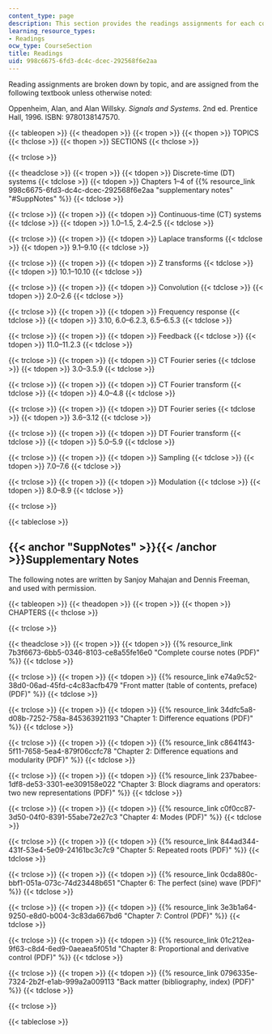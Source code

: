 ```yaml
---
content_type: page
description: This section provides the readings assignments for each course topic.
learning_resource_types:
- Readings
ocw_type: CourseSection
title: Readings
uid: 998c6675-6fd3-dc4c-dcec-292568f6e2aa
---
```


Reading assignments are broken down by topic, and are assigned from the following textbook unless otherwise noted:

Oppenheim, Alan, and Alan Willsky. _Signals and Systems_. 2nd ed. Prentice Hall, 1996. ISBN: 9780138147570.

{{< tableopen >}}
{{< theadopen >}}
{{< tropen >}}
{{< thopen >}}
TOPICS
{{< thclose >}}
{{< thopen >}}
SECTIONS
{{< thclose >}}

{{< trclose >}}

{{< theadclose >}}
{{< tropen >}}
{{< tdopen >}}
Discrete-time (DT) systems
{{< tdclose >}}
{{< tdopen >}}
Chapters 1–4 of {{% resource_link 998c6675-6fd3-dc4c-dcec-292568f6e2aa "supplementary notes" "#SuppNotes" %}}
{{< tdclose >}}

{{< trclose >}}
{{< tropen >}}
{{< tdopen >}}
Continuous-time (CT) systems
{{< tdclose >}}
{{< tdopen >}}
1.0–1.5, 2.4–2.5
{{< tdclose >}}

{{< trclose >}}
{{< tropen >}}
{{< tdopen >}}
Laplace transforms
{{< tdclose >}}
{{< tdopen >}}
9.1–9.10
{{< tdclose >}}

{{< trclose >}}
{{< tropen >}}
{{< tdopen >}}
Z transforms
{{< tdclose >}}
{{< tdopen >}}
10.1–10.10
{{< tdclose >}}

{{< trclose >}}
{{< tropen >}}
{{< tdopen >}}
Convolution
{{< tdclose >}}
{{< tdopen >}}
2.0–2.6
{{< tdclose >}}

{{< trclose >}}
{{< tropen >}}
{{< tdopen >}}
Frequency response
{{< tdclose >}}
{{< tdopen >}}
3.10, 6.0–6.2.3, 6.5–6.5.3
{{< tdclose >}}

{{< trclose >}}
{{< tropen >}}
{{< tdopen >}}
Feedback
{{< tdclose >}}
{{< tdopen >}}
11.0–11.2.3
{{< tdclose >}}

{{< trclose >}}
{{< tropen >}}
{{< tdopen >}}
CT Fourier series
{{< tdclose >}}
{{< tdopen >}}
3.0–3.5.9
{{< tdclose >}}

{{< trclose >}}
{{< tropen >}}
{{< tdopen >}}
CT Fourier transform
{{< tdclose >}}
{{< tdopen >}}
4.0–4.8
{{< tdclose >}}

{{< trclose >}}
{{< tropen >}}
{{< tdopen >}}
DT Fourier series
{{< tdclose >}}
{{< tdopen >}}
3.6–3.12
{{< tdclose >}}

{{< trclose >}}
{{< tropen >}}
{{< tdopen >}}
DT Fourier transform
{{< tdclose >}}
{{< tdopen >}}
5.0–5.9
{{< tdclose >}}

{{< trclose >}}
{{< tropen >}}
{{< tdopen >}}
Sampling
{{< tdclose >}}
{{< tdopen >}}
7.0–7.6
{{< tdclose >}}

{{< trclose >}}
{{< tropen >}}
{{< tdopen >}}
Modulation
{{< tdclose >}}
{{< tdopen >}}
8.0–8.9
{{< tdclose >}}

{{< trclose >}}

{{< tableclose >}}

{{< anchor "SuppNotes" >}}{{< /anchor >}}Supplementary Notes
------------------------------------------------------------

The following notes are written by Sanjoy Mahajan and Dennis Freeman, and used with permission.

{{< tableopen >}}
{{< theadopen >}}
{{< tropen >}}
{{< thopen >}}
CHAPTERS
{{< thclose >}}

{{< trclose >}}

{{< theadclose >}}
{{< tropen >}}
{{< tdopen >}}
{{% resource_link 7b3f6673-6bb5-0346-8103-ce8a55fe16e0 "Complete course notes (PDF)" %}}
{{< tdclose >}}

{{< trclose >}}
{{< tropen >}}
{{< tdopen >}}
{{% resource_link e74a9c52-38d0-06ad-45fd-c4c83acfb479 "Front matter (table of contents, preface) (PDF)" %}}
{{< tdclose >}}

{{< trclose >}}
{{< tropen >}}
{{< tdopen >}}
{{% resource_link 34dfc5a8-d08b-7252-758a-845363921193 "Chapter 1: Difference equations (PDF)" %}}
{{< tdclose >}}

{{< trclose >}}
{{< tropen >}}
{{< tdopen >}}
{{% resource_link c8641f43-5f11-7658-5ea4-879f06ccfc78 "Chapter 2: Difference equations and modularity (PDF)" %}}
{{< tdclose >}}

{{< trclose >}}
{{< tropen >}}
{{< tdopen >}}
{{% resource_link 237babee-1df8-de53-3301-ee309158e022 "Chapter 3: Block diagrams and operators: two new representations (PDF)" %}}
{{< tdclose >}}

{{< trclose >}}
{{< tropen >}}
{{< tdopen >}}
{{% resource_link c0f0cc87-3d50-04f0-8391-55abe72e27c3 "Chapter 4: Modes (PDF)" %}}
{{< tdclose >}}

{{< trclose >}}
{{< tropen >}}
{{< tdopen >}}
{{% resource_link 844ad344-431f-53e4-5e09-24161bc3c7c9 "Chapter 5: Repeated roots (PDF)" %}}
{{< tdclose >}}

{{< trclose >}}
{{< tropen >}}
{{< tdopen >}}
{{% resource_link 0cda880c-bbf1-051a-073c-74d23448b651 "Chapter 6: The perfect (sine) wave (PDF)" %}}
{{< tdclose >}}

{{< trclose >}}
{{< tropen >}}
{{< tdopen >}}
{{% resource_link 3e3b1a64-9250-e8d0-b004-3c83da667bd6 "Chapter 7: Control (PDF)" %}}
{{< tdclose >}}

{{< trclose >}}
{{< tropen >}}
{{< tdopen >}}
{{% resource_link 01c212ea-9f63-c8d4-6ed9-0aeaea5f051d "Chapter 8: Proportional and derivative control (PDF)" %}}
{{< tdclose >}}

{{< trclose >}}
{{< tropen >}}
{{< tdopen >}}
{{% resource_link 0796335e-7324-2b2f-e1ab-999a2a009113 "Back matter (bibliography, index) (PDF)" %}}
{{< tdclose >}}

{{< trclose >}}

{{< tableclose >}}